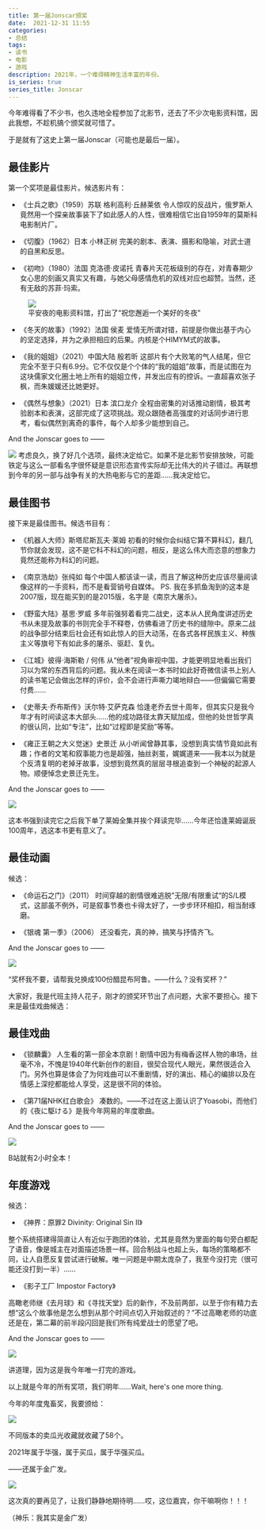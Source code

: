 ```yaml
---
title: 第一届Jonscar颁奖
date:  2021-12-31 11:55
categories: 
- 总结
tags:
- 读书
- 电影
- 游戏
description: 2021年，一个难得精神生活丰富的年份。
is_series: true
series_title: Jonscar
---
```

今年难得看了不少书，也久违地全程参加了北影节，还去了不少次电影资料馆，因此我想，不趁机搞个颁奖就可惜了。

于是就有了这史上第一届Jonscar（可能也是最后一届）。

## 最佳影片

第一个奖项是最佳影片。候选影片有：

- 《士兵之歌》（1959）苏联 格利高利·丘赫莱依
令人惊叹的反战片，俄罗斯人竟然用一个探亲故事装下了如此感人的人性，很难相信它出自1959年的莫斯科电影制片厂。

- 《切腹》（1962）日本 小林正树
完美的剧本、表演、摄影和隐喻，对武士道的自黑和反思。

- 《初吻》（1980）法国 克洛德·皮诺托
青春片天花板级别的存在，对青春期少女心思的刻画又真实又有趣，与她父母感情危机的双线对应也超赞。当然，还有无敌的苏菲·玛索。

<figure>
<img src="https://i.imgtg.com/2023/02/16/dy5xC.jpg">
<figcaption>平安夜的电影资料馆，打出了“祝您邂逅一个美好的冬夜”</figcaption>
</figure>

- 《冬天的故事》（1992）法国 侯麦
爱情无所谓对错，前提是你做出基于内心的坚定选择，并为之承担相应的后果。内核是个HIMYM式的故事。

- 《我的姐姐》（2021）中国大陆 殷若昕
这部片有个大败笔的气人结尾，但它完全不至于只有6.9分。它不仅仅是个个体的“我的姐姐”故事，而是试图在为这块儒家文化圈土地上所有的姐姐立传，并发出应有的控诉。一直超喜欢张子枫，而朱媛媛还比她更好。

- 《偶然与想象》（2021）日本 滨口龙介
全程由密集的对话推动剧情，极其考验剧本和表演，这部完成了这项挑战。观众跟随者高强度的对话同步进行思考，看似偶然到离奇的事件，每个人却多少能想到自己。

And the Jonscar goes to ——


![](https://i.imgtg.com/2023/02/16/dyBJL.png)
考虑良久，换了好几个选项，最终决定给它。如果不是北影节安排放映，可能铁定与这么一部看名字很怀疑是意识形态宣传实际却无比伟大的片子错过。再联想到今年的另一部与战争有关的大热电影与它的差距……我决定给它。

## 最佳图书

接下来是最佳图书。候选书目有：

- 《机器人大师》斯塔尼斯瓦夫·莱姆
初看的时候你会纠结它算不算科幻，翻几节你就会发现，这不是它科不科幻的问题，相反，是这么伟大而恣意的想象力竟然还能称为科幻的问题。

- 《南京浩劫》张纯如
每个中国人都该读一读，而且了解这种历史应该尽量阅读像这样的一手资料，而不是看营销号自媒体。
PS. 我在多抓鱼淘到的这本是2007版，现在能买到的是2015版，名字是《南京大屠杀》。

- 《野蛮大陆》基思·罗威
多年前强努着看完二战史，这本从人民角度讲述历史书从未提及故事的书则完全手不释卷，仿佛看进了历史书的缝隙中。原来二战的战争部分结束后社会还有如此惊人的巨大动荡，在各式各样民族主义、种族主义等旗号下有如此多的屠杀、驱赶、复仇。

- 《江城》彼得·海斯勒 / 何伟
从“他者”视角审视中国，才能更明显地看出我们习以为常的东西背后的问题。我从未在阅读一本书时如此好奇微信读书上别人的读书笔记会做出怎样的评价，会不会进行声嘶力竭地辩白——但偏偏它需要付费……

- 《史蒂夫·乔布斯传》沃尔特·艾萨克森
恰逢老乔去世十周年，但其实只是我今年才有时间读这本大部头……他的成功路径太靠天赋加成，但他的处世哲学真的很认同，比如“专注”，比如“过程即是奖励”等等。

- 《雍正王朝之大义觉迷》史景迁
从小听闻曾静其事，没想到真实情节竟如此有趣；作者的文笔和叙事能力也是超强，抽丝剥茧，娓娓道来——我本以为就是个反清复明的老掉牙故事，没想到竟然真的层层寻根追查到一个神秘的起源人物。顺便悼念史景迁先生。

And the Jonscar goes to ——

![](https://i.imgtg.com/2023/02/16/dyzMj.png)

这本书强到读完它之后我下单了莱姆全集并挨个拜读完毕……今年还恰逢莱姆诞辰100周年，选这本书更有意义了。

## 最佳动画

候选：

- 《命运石之门》（2011）
时间穿越的剧情很难逃脱”无限/有限重试“的S/L模式，这部虽不例外，可是叙事节奏也卡得太好了，一步步环环相扣，相当耐琢磨。

- 《银魂 第一季》（2006）
还没看完，真的神，搞笑与抒情齐飞。

And the Jonscar goes to ——

![](https://i.imgtg.com/2023/02/16/dykcx.png)

“奖杯我不要，请帮我兑换成100份醋昆布阿鲁。——什么？没有奖杯？”

大家好，我是代班主持人花子，刚才的颁奖环节出了点问题，大家不要担心。接下来是最佳戏曲候选：

## 最佳戏曲

- 《锁麟囊》
人生看的第一部全本京剧！剧情中因为有梅香这样人物的串场，丝毫不冷，不愧是1940年代新创作的剧目，很契合现代人眼光，果然很适合入门。另外也算是体会了为何戏曲可以不重剧情，好的演出、精心的编排以及在情感上深挖都能给人享受，这是很不同的体验。

- 《第71届NHK红白歌会》
凑数的。——不过在这上面认识了Yoasobi，而他们的《夜に駆ける》是我今年网易的年度歌曲。

And the Jonscar goes to ——

![](https://i.imgtg.com/2023/02/16/dybZt.png)

B站就有2小时全本！

## 年度游戏

候选：

- 《神界：原罪2 Divinity: Original Sin II》

整个系统搭建得简直让人有近似于跑团的体验，尤其是竟然为里面的每句旁白都配了语音，像是城主在对面描述场景一样。回合制战斗也超上头，每场的策略都不同，让人自愿反复尝试进行破解。唯一问题是中期太庞杂了，我至今没打完（很可能还没打到一半）……

- 《影子工厂 Impostor Factory》

高瞰老师继《去月球》和《寻找天堂》后的新作，不及前两部，以至于你有精力去想“这么个故事他是怎么想到从那个时间点切入开始叙述的？”不过高瞰老师的功底还是在，第二幕的前半段闪回是我们所有纯爱战士的愿望了吧。

And the Jonscar goes to ——

![](https://i.imgtg.com/2023/02/16/dyWBX.png)

讲道理，因为这是我今年唯一打完的游戏。

以上就是今年的所有奖项，我们明年……Wait, here's one more thing.

今年的年度鬼畜奖，我要颁给：

![](https://i.imgtg.com/2023/02/16/dy4Tl.png)

不同版本的卖瓜光收藏就收藏了58个。

2021年属于华强，属于买瓜，属于华强买瓜。

——还属于金广发。

![](https://i.imgtg.com/2023/02/16/dyJz6.png)

这次真的要再见了，让我们静静地期待明……哎，这位嘉宾，你干嘛啊你！！！

（神乐：我其实是金广发）